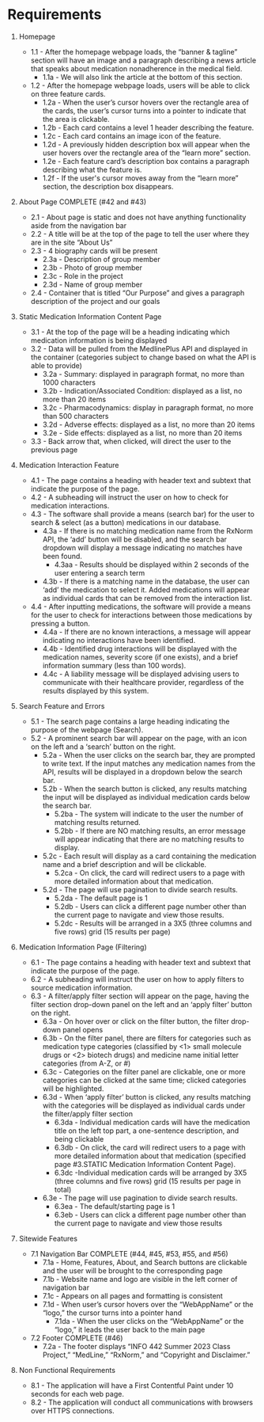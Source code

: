 # Requirements
1. Homepage
   - 1.1 - After the homepage webpage loads, the “banner & tagline” section will have an image and a paragraph describing a news article that speaks about medication nonadherence in the medical field.
      - 1.1a - We will also link the article at the bottom of this section. 
   - 1.2 - After the homepage webpage loads, users will be able to click on three feature cards.
      - 1.2a - When the user’s cursor hovers over the rectangle area of the cards, the user’s cursor turns into a pointer to indicate that the area is clickable.
      - 1.2b - Each card contains a level 1 header describing the feature.
      - 1.2c - Each card contains an image icon of the feature.
      - 1.2d - A previously hidden description box will appear when the user hovers over the rectangle area of the “learn more” section.
      - 1.2e - Each feature card’s description box contains a paragraph describing what the feature is.
      - 1.2f - If the user's cursor moves away from the “learn more” section, the description box disappears.
2. About Page COMPLETE (#42 and #43)
   - 2.1 - About page is static and does not have anything functionality aside from the navigation bar 
   - 2.2 - A title will be at the top of the page to tell the user where they are in the site “About Us”
   - 2.3 - 4 biography cards will be present
      - 2.3a - Description of group member
      - 2.3b - Photo of group member
      - 2.3c - Role in the project 
      - 2.3d - Name of group member
   - 2.4 - Container that is titled “Our Purpose” and gives a paragraph description of the project and our goals
3. Static Medication Information Content Page
   - 3.1 - At the top of the page will be a heading indicating which medication information is being displayed
   - 3.2 - Data will be pulled from the MedlinePlus API and displayed in the container (categories subject to change based on what the API is able to provide)
      - 3.2a - Summary: displayed in paragraph format, no more than 1000 characters
      - 3.2b - Indication/Associated Condition: displayed as a list, no more than 20 items
      - 3.2c - Pharmacodynamics: display in paragraph format, no more than 500 characters 
      - 3.2d - Adverse effects: displayed as a list, no more than 20 items
      - 3.2e - Side effects: displayed as a list, no more than 20 items
   - 3.3 - Back arrow that, when clicked, will direct the user to the previous page
4. Medication Interaction Feature
   - 4.1 - The page contains a heading with header text and subtext that indicate the purpose of the page.
   - 4.2 - A subheading will instruct the user on how to check for medication interactions. 
   - 4.3 - The software shall provide a means (search bar) for the user to search & select (as a button) medications in our database. 
      - 4.3a - If there is no matching medication name from the RxNorm API, the ‘add’ button will be disabled, and the search bar dropdown will display a message indicating no matches have been found.
         - 4.3aa - Results should be displayed within 2 seconds of the user entering a search term
      - 4.3b - If there is a matching name in the database, the user can ‘add’ the medication to select it. Added medications will appear as individual cards that can be removed from the interaction list. 
   - 4.4 - After inputting medications, the software will provide a means for the user to check for interactions between those medications by pressing a button. 
      - 4.4a - If there are no known interactions, a message will appear indicating no interactions have been identified. 
      - 4.4b - Identified drug interactions will be displayed with the medication names, severity score (if one exists), and a brief information summary (less than 100 words).
      - 4.4c - A liability message will be displayed advising users to communicate with their healthcare provider, regardless of the results displayed by this system. 

5. Search Feature and Errors
   - 5.1 - The search page contains a large heading indicating the purpose of the webpage (Search).
   - 5.2 - A prominent search bar will appear on the page, with an icon on the left and a ‘search’ button on the right. 
      - 5.2a - When the user clicks on the search bar, they are prompted to write text. If the input matches any medication names from the API, results will be displayed in a dropdown below the search bar. 
      - 5.2b - When the search button is clicked, any results matching the input will be displayed as individual medication cards below the search bar. 
         - 5.2ba - The system will indicate to the user the number of matching results returned.
         - 5.2bb - If there are NO matching results, an error message will appear indicating that there are no matching results to display. 
      - 5.2c - Each result will display as a card containing the medication name and a brief description and will be clickable. 
         - 5.2ca - On click, the card will redirect users to a page with more detailed information about that medication. 
      - 5.2d - The page will use pagination to divide search results.
         - 5.2da - The default page is 1
         - 5.2db - Users can click a different page number other than the current page to navigate and view those results. 
         - 5.2dc - Results will be arranged in a 3X5 (three columns and five rows) grid (15 results per page)

6. Medication Information Page (Filtering)
   - 6.1 - The page contains a heading with header text and subtext that indicate the purpose of the page.
   - 6.2 - A subheading will instruct the user on how to apply filters to source medication information. 
   - 6.3 - A filter/apply filter section will appear on the page, having the filter section drop-down panel on the left and an ‘apply filter’ button on the right.
      - 6.3a - On hover over or click on the filter button, the filter drop-down panel opens
      - 6.3b - On the filter panel, there are filters for categories such as medication type categories (classified by <1> small molecule drugs or <2> biotech drugs) and medicine name initial letter categories (from A-Z, or #)
      - 6.3c - Categories on the filter panel are clickable, one or more categories can be clicked at the same time; clicked categories will be highlighted.
      - 6.3d - When ‘apply filter’ button is clicked, any results matching with the categories will be displayed as individual cards under the filter/apply filter section
         - 6.3da - Individual medication cards will have the medication title on the left top part, a one-sentence description, and being clickable
         - 6.3db - On click, the card will redirect users to a page with more detailed   information about that medication (specified page #3.STATIC Medication Information Content Page). 
         - 6.3dc -Individual medication cards will be arranged by 3X5 (three columns and five rows) grid (15 results per page in total)
      - 6.3e - The page will use pagination to divide search results.
         - 6.3ea - The default/starting page is 1
         - 6.3eb - Users can click a different page number other than the current page to navigate and view those results
7. Sitewide Features
   - 7.1 Navigation Bar COMPLETE (#44, #45, #53, #55, and #56)
      - 7.1a - Home, Features, About, and Search buttons are clickable and the user will be brought to the corresponding page
      - 7.1b - Website name and logo are visible in the left corner of navigation bar
      - 7.1c - Appears on all pages and formatting is consistent
      - 7.1d - When user’s cursor hovers over the “WebAppName” or the “logo,” the cursor turns into a pointer hand
	       - 7.1da - When the user clicks on the “WebAppName” or the “logo,” it leads the user back to the main page
   - 7.2 Footer COMPLETE (#46)
      - 7.2a - The footer displays “INFO 442 Summer 2023 Class Project,” “MedLine,” “RxNorm,” and “Copyright and Disclaimer.”
8. Non Functional Requirements
   - 8.1 - The application will have a First Contentful Paint under 10 seconds for each web page. 
   - 8.2 - The application will conduct all communications with browsers over HTTPS connections. 
